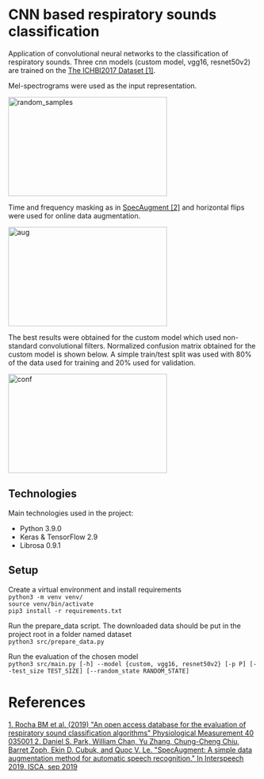 # CNN based respiratory sounds classification
Application of convolutional neural networks to the classification of respiratory sounds. Three cnn models (custom model, vgg16, resnet50v2) are trained on the [The ICHBI2017 Dataset [1]](#1). 

Mel-spectrograms were used as the input representation.

<img src="results/random_samples.png" alt="random_samples" width="320" height="200"/>

</br>

Time and frequency masking as in [SpecAugment [2]](#2) and horizontal flips were used for online data augmentation.

<img src="results/augmentations.png" alt="aug" width="320" height="200"/>

</br>

The best results were obtained for the custom model which used non-standard convolutional filters. Normalized confusion matrix obtained for the custom model is shown below. A simple train/test split was used with 80% of the data used for training and 20% used for validation.

<img src="results/custom_model/conf_matrix.png" alt="conf" width="320" height="200"/>

</br>

## Technologies
Main technologies used in the project:
* Python 3.9.0
* Keras & TensorFlow 2.9
* Librosa 0.9.1

## Setup
Create a virtual environment and install requirements \
`python3 -m venv venv/` \
`source venv/bin/activate` \
`pip3 install -r requirements.txt` 

Run the prepare_data script. The downloaded data should be put in the project root in a folder named dataset \
`python3 src/prepare_data.py` 

Run the evaluation of the chosen model \
`python3 src/main.py [-h] --model {custom, vgg16, resnet50v2} [-p P] [--test_size TEST_SIZE] [--random_state RANDOM_STATE]`

# References
<a href="https://bhichallenge.med.auth.gr/ICBHI_2017_Challenge" id="1">
1. Rocha BM et al. (2019) "An open access database for the evaluation of respiratory sound classification algorithms" Physiological Measurement 40 035001
</a>

<a href="https://arxiv.org/abs/1904.08779" id="2">
2. Daniel S. Park, William Chan, Yu Zhang, Chung-Cheng Chiu, Barret Zoph, Ekin D. Cubuk, and Quoc V. Le. "SpecAugment: A simple data augmentation method for automatic speech recognition." In Interspeech 2019. ISCA, sep 2019
</a>
